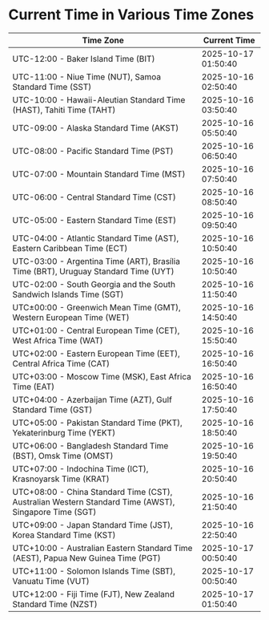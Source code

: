 # Current Time in Various Time Zones

| Time Zone | Current Time |
|-----------|--------------|
| UTC-12:00 - Baker Island Time (BIT) | 2025-10-17 01:50:40 |
| UTC-11:00 - Niue Time (NUT), Samoa Standard Time (SST) | 2025-10-16 02:50:40 |
| UTC-10:00 - Hawaii-Aleutian Standard Time (HAST), Tahiti Time (TAHT) | 2025-10-16 03:50:40 |
| UTC-09:00 - Alaska Standard Time (AKST) | 2025-10-16 05:50:40 |
| UTC-08:00 - Pacific Standard Time (PST) | 2025-10-16 06:50:40 |
| UTC-07:00 - Mountain Standard Time (MST) | 2025-10-16 07:50:40 |
| UTC-06:00 - Central Standard Time (CST) | 2025-10-16 08:50:40 |
| UTC-05:00 - Eastern Standard Time (EST) | 2025-10-16 09:50:40 |
| UTC-04:00 - Atlantic Standard Time (AST), Eastern Caribbean Time (ECT) | 2025-10-16 10:50:40 |
| UTC-03:00 - Argentina Time (ART), Brasília Time (BRT), Uruguay Standard Time (UYT) | 2025-10-16 10:50:40 |
| UTC-02:00 - South Georgia and the South Sandwich Islands Time (SGT) | 2025-10-16 11:50:40 |
| UTC±00:00 - Greenwich Mean Time (GMT), Western European Time (WET) | 2025-10-16 14:50:40 |
| UTC+01:00 - Central European Time (CET), West Africa Time (WAT) | 2025-10-16 15:50:40 |
| UTC+02:00 - Eastern European Time (EET), Central Africa Time (CAT) | 2025-10-16 16:50:40 |
| UTC+03:00 - Moscow Time (MSK), East Africa Time (EAT) | 2025-10-16 16:50:40 |
| UTC+04:00 - Azerbaijan Time (AZT), Gulf Standard Time (GST) | 2025-10-16 17:50:40 |
| UTC+05:00 - Pakistan Standard Time (PKT), Yekaterinburg Time (YEKT) | 2025-10-16 18:50:40 |
| UTC+06:00 - Bangladesh Standard Time (BST), Omsk Time (OMST) | 2025-10-16 19:50:40 |
| UTC+07:00 - Indochina Time (ICT), Krasnoyarsk Time (KRAT) | 2025-10-16 20:50:40 |
| UTC+08:00 - China Standard Time (CST), Australian Western Standard Time (AWST), Singapore Time (SGT) | 2025-10-16 21:50:40 |
| UTC+09:00 - Japan Standard Time (JST), Korea Standard Time (KST) | 2025-10-16 22:50:40 |
| UTC+10:00 - Australian Eastern Standard Time (AEST), Papua New Guinea Time (PGT) | 2025-10-17 00:50:40 |
| UTC+11:00 - Solomon Islands Time (SBT), Vanuatu Time (VUT) | 2025-10-17 00:50:40 |
| UTC+12:00 - Fiji Time (FJT), New Zealand Standard Time (NZST) | 2025-10-17 01:50:40 |
